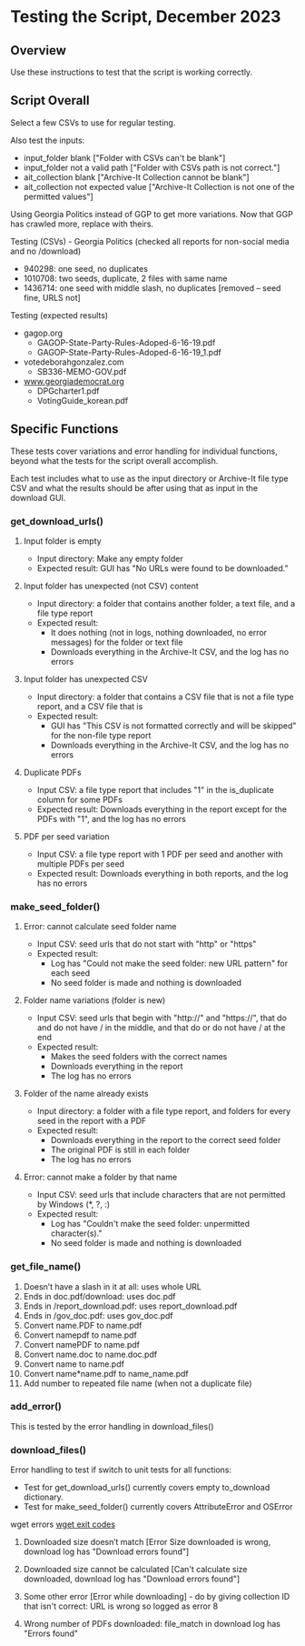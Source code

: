 # Testing the Script, December 2023

## Overview

Use these instructions to test that the script is working correctly.

## Script Overall
Select a few CSVs to use for regular testing.

Also test the inputs:
- input_folder blank ["Folder with CSVs can't be blank"]
- input_folder not a valid path ["Folder with CSVs path is not correct."]
- ait_collection blank ["Archive-It Collection cannot be blank"]
- ait_collection not expected value ["Archive-It Collection is not one of the permitted values"]

Using Georgia Politics instead of GGP to get more variations. Now that GGP has crawled more, replace with theirs.

Testing (CSVs) - Georgia Politics (checked all reports for non-social media and no /download) 

- 940298: one seed, no duplicates 
- 1010708: two seeds, duplicate, 2 files with same name 
- 1436714: one seed with middle slash, no duplicates [removed – seed fine, URLS not] 

 
Testing (expected results) 

- gagop.org 
   - GAGOP-State-Party-Rules-Adoped-6-16-19.pdf 
   - GAGOP-State-Party-Rules-Adoped-6-16-19_1.pdf 
- votedeborahgonzalez.com 
   - SB336-MEMO-GOV.pdf 
- www.georgiademocrat.org 
   - DPGcharter1.pdf 
   - VotingGuide_korean.pdf 

## Specific Functions

These tests cover variations and error handling for individual functions, 
beyond what the tests for the script overall accomplish.

Each test includes what to use as the input directory or Archive-It file type CSV 
and what the results should be after using that as input in the download GUI.

### get_download_urls()

1. Input folder is empty
   - Input directory: Make any empty folder  
   - Expected result: GUI has "No URLs were found to be downloaded."
   

2. Input folder has unexpected (not CSV) content
   - Input directory: a folder that contains another folder, a text file, and a file type report
   - Expected result:
        - It does nothing (not in logs, nothing downloaded, no error messages) for the folder or text file
        - Downloads everything in the Archive-It CSV, and the log has no errors


3. Input folder has unexpected CSV
   - Input directory: a folder that contains a CSV file that is not a file type report, and a CSV file that is
   - Expected result:
        - GUI has "This CSV is not formatted correctly and will be skipped" for the non-file type report
        - Downloads everything in the Archive-It CSV, and the log has no errors
   
 
4. Duplicate PDFs
    - Input CSV: a file type report that includes "1" in the is_duplicate column for some PDFs
    - Expected result: Downloads everything in the report except for the PDFs with "1", and the log has no errors


5. PDF per seed variation
    - Input CSV: a file type report with 1 PDF per seed and another with multiple PDFs per seed
    - Expected result: Downloads everything in both reports, and the log has no errors
    
### make_seed_folder() 

1. Error: cannot calculate seed folder name
   - Input CSV: seed urls that do not start with "http" or "https"
   - Expected result:
        - Log has "Could not make the seed folder: new URL pattern" for each seed
        - No seed folder is made and nothing is downloaded


2. Folder name variations (folder is new)
   - Input CSV: seed urls that begin with "http://" and "https://", that do and do not have / in the middle,
     and that do or do not have / at the end
   - Expected result:
      - Makes the seed folders with the correct names
      - Downloads everything in the report
      - The log has no errors


3. Folder of the name already exists
   - Input directory: a folder with a file type report, and folders for every seed in the report with a PDF
   - Expected result:
      - Downloads everything in the report to the correct seed folder
      - The original PDF is still in each folder
      - The log has no errors


4. Error: cannot make a folder by that name
   - Input CSV: seed urls that include characters that are not permitted by Windows (*, ?, :)
   - Expected result:
      - Log has "Couldn't make the seed folder: unpermitted character(s)."
      - No seed folder is made and nothing is downloaded

 
### get_file_name() 

1. Doesn’t have a slash in it at all: uses whole URL
2. Ends in doc.pdf/download: uses doc.pdf
3. Ends in /report_download.pdf: uses report_download.pdf
4. Ends in /gov_doc.pdf: uses gov_doc.pdf
5. Convert name.PDF to name.pdf
6. Convert namepdf to name.pdf
7. Convert namePDF to name.pdf
8. Convert name.doc to name.doc.pdf
9. Convert name to name.pdf
10. Convert name*name.pdf to name_name.pdf
11. Add number to repeated file name (when not a duplicate file)

### add_error()

This is tested by the error handling in download_files()

 
### download_files() 

Error handling to test if switch to unit tests for all functions:
- Test for get_download_urls() currently covers empty to_download dictionary.
- Test for make_seed_folder() currently covers AttributeError and OSError

wget errors 
[wget exit codes](https://www.man7.org/linux/man-pages/man1/wget.1.html)
1. Downloaded size doesn’t match [Error Size downloaded is wrong, download log has "Download errors found"] 
2. Downloaded size cannot be calculated [Can't calculate size downloaded, download log has "Download errors found"] 
3. Some other error [Error while downloading] - do by giving collection ID that isn't correct: URL is wrong so logged as error 8

4. Wrong number of PDFs downloaded: file_match in download log has "Errors found"